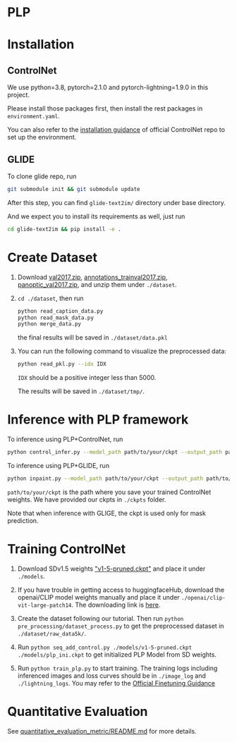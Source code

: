 # PLP

# Installation

## ControlNet

We use python=3.8, pytorch=2.1.0 and pytorch-lightning=1.9.0 in this project.

Please install those packages first, then install the rest packages in `environment.yaml`.

You can also refer to the [installation guidance](https://github.com/lllyasviel/ControlNet) of official ControlNet repo to set up the environment.

## GLIDE

To clone glide repo, run
```bash
git submodule init && git submodule update
```
After this step, you can find `glide-text2im/` directory under base directory.

And we expect you to install its requirements as well, just run
```bash
cd glide-text2im && pip install -e .
```

# Create Dataset

1. Download [val2017.zip](http://images.cocodataset.org/zips/val2017.zip), [annotations_trainval2017.zip](http://images.cocodataset.org/annotations/annotations_trainval2017.zip), [panoptic_val2017.zip](http://images.cocodataset.org/annotations/panoptic_annotations_trainval2017.zip), and unzip them under `./dataset`.

2. `cd ./dataset`, then run

   ```bash
   python read_caption_data.py
   python read_mask_data.py
   python merge_data.py
   ```

   the final results will be saved in `./dataset/data.pkl`

3. You can run the following command to visualize the preprocessed data:

   ```bash
   python read_pkl.py --idx IDX
   ```

   `IDX` should be a positive integer less than 5000.

   The results will be saved in `./dataset/tmp/`. 

# Inference with PLP framework

To inference using PLP+ControlNet, run
```bash
python control_infer.py --model_path path/to/your/ckpt --output_path path/to/output/folder
```

To inference using PLP+GLIDE, run
```bash
python inpaint.py --model_path path/to/your/ckpt --output_path path/to/output/folder
```

`path/to/your/ckpt` is the path where you save your trained ControlNet weights. We have provided our ckpts in `./ckpts` folder.

Note that when inference with GLIGE, the ckpt is used only for mask prediction.


# Training ControlNet

1. Download SDv1.5 weights ["v1-5-pruned.ckpt"](https://huggingface.co/runwayml/stable-diffusion-v1-5/tree/main) and place it under `./models`.

2. If you have trouble in getting access to huggingfaceHub, download the openai/CLIP model weights manually and place it under `./openai/clip-vit-large-patch14`. The downloading link is [here](https://huggingface.co/openai/clip-vit-large-patch14/tree/main).

3. Create the dataset following our tutorial. Then run `python pre_processing/dataset_process.py` to get the preprocessed dataset in `./dataset/raw_data5k/`.

4. Run `python seq_add_control.py ./models/v1-5-pruned.ckpt ./models/plp_ini.ckpt` to get initialized PLP Model from SD weights.

5. Run `python train_plp.py` to start training.
   The training logs including inferenced images and loss curves should be in `./image_log` and `./lightning_logs`.
   You may refer to the [Official Finetuning Guidance](https://civitai.com/articles/2078/play-in-control-controlnet-training-setup-guide)

# Quantitative Evaluation
See [quantitative_evaluation_metric/README.md](quantitative_evaluation_metric/README.md) for more details.
